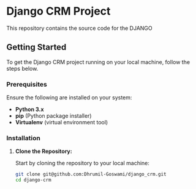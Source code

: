 # Django CRM Project

This repository contains the source code for the DJANGO

## Getting Started

To get the Django CRM project running on your local machine, follow the steps below.

### Prerequisites

Ensure the following are installed on your system:

- **Python 3.x**
- **pip** (Python package installer)
- **Virtualenv** (virtual environment tool)

### Installation

1. **Clone the Repository:**

   Start by cloning the repository to your local machine:

   ```bash
   git clone git@github.com:Dhrumil-Goswami/django_crm.git
   cd django-crm
